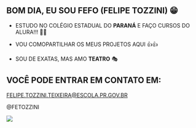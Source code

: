 ## BOM DIA, EU SOU FEFO (FELIPE TOZZINI) 😁


  - ESTUDO NO COLÉGIO ESTADUAL DO **PARANÁ** E FAÇO CURSOS DO ALURA!!! 🧏‍♂️

  - VOU COMOPARTILHAR OS MEUS PROJETOS AQUI 👍👍

  - SOU DE EXATAS, MAS AMO **TEATRO** 🎭

## VOCÊ PODE ENTRAR EM CONTATO EM:

  FELIPE.TOZZINI.TEIXEIRA@ESCOLA.PR.GOV.BR
  
  @FETOZZINI



![](https://cptstatic.s3.amazonaws.com/imagens/enviadas/materias/materia11587/criacao-de-capivara-instalacoes-necessarias-para-o-sistema-semi-intensivo-de-manejo-cpt.jpg)
